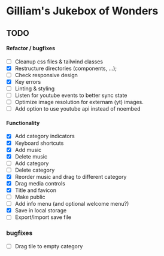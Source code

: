 # Gilliam's Jukebox of Wonders

## TODO
#### Refactor / bugfixes
* [ ] Cleanup css files & tailwind classes
* [x] Restructure directories (components, ...);
* [ ] Check responsive design
* [x] Key errors
* [ ] Linting & styling
* [ ] Listen for youtube events to better sync state
* [ ] Optimize image resolution for externam (yt) images.
* [ ] Add option to use youtube api instead of noembed

#### Functionality
* [x] Add category indicators
* [x] Keyboard shortcuts
* [x] Add music
* [x] Delete music
* [ ] Add category
* [ ] Delete category
* [x] Reorder music and drag to different category
* [x] Drag media controls
* [x] Title and favicon
* [ ] Make public
* [ ] Add info menu (and optional welcome menu?)
* [x] Save in local storage
* [ ] Export/import save file

### bugfixes
* [ ] Drag tile to empty category
